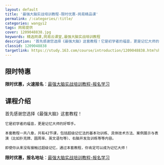 ```yaml
---
layout: default
title: '最强大脑实战培训教程-限时优惠-网易精品课'
permalink: /:categories/:title/
categories: wangyi2
tags: 网易提供
cover: 1209048838.jpg
keywords: 精选网课,网易云课堂,最强大脑实战培训教程
description: '首先感谢您选择《最强大脑》这套教程！它是初学者的福音，更是记忆大师的好帮手。本套教程一共八章，共有42节课，包括超级记忆'
classid: 1209048838
targetlink: https://study.163.com/course/introduction/1209048838.htm?share=1&shareId=1025206652&utm_campaign=share&utm_medium=iphoneShare&utm_source=&utm_u=1025206652
---
```


## 限时特惠

**限时优惠，火速报名**：[最强大脑实战培训教程-报名学习](https://study.163.com/course/introduction/1209048838.htm?share=1&shareId=1025206652&utm_campaign=share&utm_medium=iphoneShare&utm_source=&utm_u=1025206652)

## 课程介绍

首先感谢您选择《最强大脑》这套教程！

    它是初学者的福音，更是记忆大师的好帮手。

    本套教程一共八章，共有42节课，包括超级记忆法的基本功训练、具体技术方法、案例展示与表演（比如扑克牌、圆周率、英文语句等）、右脑开发及训练等等内容。

    即使你从来没有接触过超级记忆，通过本套教程，你肯定可以成为记忆大师！

**限时优惠，报名地址**：[最强大脑实战培训教程-报名学习](https://study.163.com/course/introduction/1209048838.htm?share=1&shareId=1025206652&utm_campaign=share&utm_medium=iphoneShare&utm_source=&utm_u=1025206652)

